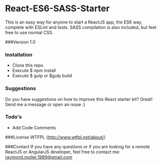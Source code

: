 # React-ES6-SASS-Starter

This is an easy way for anyone to start a ReactJS app, the ES6 way, complete with ESLint and tests.
SASS compilation is also included, but feel free to use normal CSS.

###Version
1.0

### Installation

- Clone this repo
- Execute $ npm install
- Execute $ gulp or $gulp build

### Suggestions
Do you have suggestions on how to improve this React starter kit? Great!
Send me a message or open an issue :)

### Todo's
 - Add Code Comments

###License
WTFPL (http://www.wtfpl.net/about/)

###Contact
If you have any questions or if you are looking for a remote ReactJS or AngularJS developer, feel free to contact me: raymond.muller.1989@gmail.com
